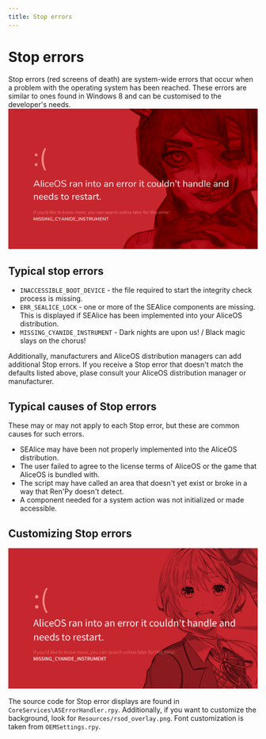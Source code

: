 ```yaml
---
title: Stop errors
---
```

# Stop errors
Stop errors (red screens of death) are system-wide errors that occur when a problem with the operating system has been reached. These errors are similar to ones found in Windows 8 and can be customised to the developer's needs.
![Standard boot screen](../media/img/rsod.png)

## Typical stop errors
- `INACCESSIBLE_BOOT_DEVICE` - the file required to start the integrity check process is missing.
- `ERR_SEALICE_LOCK` - one or more of the SEAlice components are missing. This is displayed if SEAlice has been implemented into your AliceOS distribution.
- `MISSING_CYANIDE_INSTRUMENT` - Dark nights are upon us! / Black magic slays on the chorus!

Additionally, manufacturers and AliceOS distribution managers can add additional Stop errors. If you receive a Stop error that doesn't match the defaults listed above, plase consult your AliceOS distribution manager or manufacturer.

## Typical causes of Stop errors
These may or may not apply to each Stop error, but these are common causes for such errors.

- SEAlice may have been not properly implemented into the AliceOS distribution.
- The user failed to agree to the license terms of AliceOS or the game that AliceOS is bundled with.
- The script may have called an area that doesn't yet exist or broke in a way that Ren'Py doesn't detect.
- A component needed for a system action was not initialized or made accessible.

## Customizing Stop errors
![Standard boot screen](../media/img/rsod_custom.png)

The source code for Stop error displays are found in `CoreServices\ASErrorHandler.rpy`. Additionally, if you want to customize the background, look for `Resources/rsod_overlay.png`. Font customization is taken from `OEMSettings.rpy`.